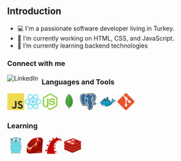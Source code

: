 ## Introduction
- 💻 I'm a passionate software developer living in Turkey.
- 🔭 I’m currently working on HTML, CSS, and JavaScript.
- 🌱 I’m currently learning backend technologies

### Connect with me
[<img align="left" alt="LinkedIn" width="80" src="https://github.com/melanieshi0120/melanieshi0120/blob/master/linkedin.ico" />]( http://www.linkedin.com/in/osman-okuyan)

### Languages and Tools
<img src="https://github.com/devicons/devicon/blob/master/icons/javascript/javascript-original.svg" alt="javascript" align="left" width="40" height="40" />
<img src="https://github.com/devicons/devicon/blob/master/icons/react/react-original.svg" alt="react" align="left" width="40" height="40" />
<img src="https://github.com/devicons/devicon/blob/master/icons/nodejs/nodejs-original.svg" alt="nodejs" width="40" height="40" /> 
<img src="https://github.com/devicons/devicon/blob/master/icons/mongodb/mongodb-original.svg" alt="mongodb" 
width="40" height="40" />
<img src="https://github.com/devicons/devicon/blob/master/icons/postgresql/postgresql-original.svg" alt="postgresql" 
width="40" height="40" />
<img src="https://github.com/devicons/devicon/blob/master/icons/docker/docker-original.svg" alt="docker" width="40" height="40" />
<img src="https://github.com/devicons/devicon/blob/master/icons/git/git-original.svg" alt="git" 
width="40" height="40" />

### Learning
<img src="https://github.com/devicons/devicon/blob/master/icons/go/go-original.svg" alt="go" width="40" height="40" />
<img src="https://github.com/devicons/devicon/blob/master/icons/ruby/ruby-original.svg" alt="ruby" width="40" height="40" />
<img src="https://github.com/devicons/devicon/blob/master/icons/rails/rails-plain.svg" alt="rails" width="40" height="40" />
<img src="https://github.com/devicons/devicon/blob/master/icons/redis/redis-original.svg" alt="redis" width="40" height="40" />
